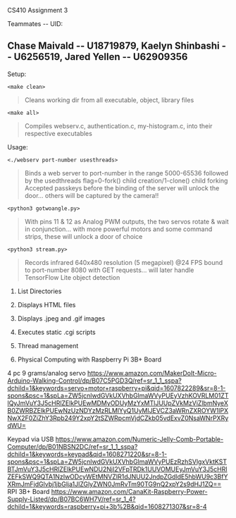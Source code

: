 CS410 Assignment 3

Teammates -- UID:

Chase Maivald -- U18719879,
Kaelyn Shinbashi -- U6256519,
Jared Yellen -- U62909356
--

Setup:

`<make clean>`
>Cleans working dir from all executable, object, library files

`<make all>`
>Compiles webserv.c, authentication.c, my-histogram.c, into their respective executables

Usage:

`<./webserv port-number usesthreads>` 
>Binds a web server to port-number in the range 5000-65536 followed by the usedthreads flag=0-fork() child creation/1-clone() child forking
>Accepted passkeys before the binding of the server will unlock the door... others will be captured by the camera!!

`<python3 gotwoangle.py>`
>With pins 11 & 12 as Analog PWM outputs, the two servos rotate & wait in conjunction... with more powerful motors and some command strips, these will unlock a door of choice

`<python3 stream.py>`
>Records infrared 640x480 resolution (5 megapixel) @24 FPS bound to port-number 8080 with GET requests... will later handle TensorFlow Lite object detection

1. List Directories 

2. Displays HTML files 

3. Displays .jpeg and .gif images

4. Executes static .cgi scripts

5. Thread management 

6. Physical Computing with Raspberry Pi 3B+ Board 

4 pc 9 grams/analog servo
https://www.amazon.com/MakerDoIt-Micro-Arduino-Walking-Control/dp/B07C5PGD3Q/ref=sr_1_1_sspa?dchild=1&keywords=servo+motor+raspberry+pi&qid=1607822289&sr=8-1-spons&psc=1&spLa=ZW5jcnlwdGVkUXVhbGlmaWVyPUEyVzhKOVRLM01ZTlQyJmVuY3J5cHRlZElkPUEwMDMyODUyMzYxMTlJUUpZVkMzViZlbmNyeXB0ZWRBZElkPUEwNzUzNDYzMzRLMlYyQ1UyMlJEVCZ3aWRnZXROYW1lPXNwX2F0ZiZhY3Rpb249Y2xpY2tSZWRpcmVjdCZkb05vdExvZ0NsaWNrPXRydWU=

Keypad via USB
https://www.amazon.com/Numeric-Jelly-Comb-Portable-Computer/dp/B01NBSN2DC/ref=sr_1_1_sspa?dchild=1&keywords=keypad&qid=1608271220&sr=8-1-spons&psc=1&spLa=ZW5jcnlwdGVkUXVhbGlmaWVyPUEzRzhSVlgxVktKSTBTJmVuY3J5cHRlZElkPUEwNDU2NjI2VFpTRDk1UUVOMUEyJmVuY3J5cHRlZEFkSWQ9QTA1NzIwODcyWEtMNVZIR1dJNUU2JndpZGdldE5hbWU9c3BfYXRmJmFjdGlvbj1jbGlja1JlZGlyZWN0JmRvTm90TG9nQ2xpY2s9dHJ1ZQ==
RPI 3B+ Board
https://www.amazon.com/CanaKit-Raspberry-Power-Supply-Listed/dp/B07BC6WH7V/ref=sr_1_4?dchild=1&keywords=raspberry+pi+3b%2B&qid=1608271307&sr=8-4



